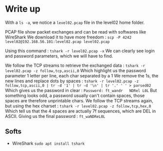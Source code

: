 # Write up

With a `ls -a`, we notice a `level02.pcap` file in the level02 home folder.

PCAP file show packet exchanges and can be read with softwares like WireShark
We download it to have more freedom : `scp -P 4242 level02@192.168.56.101:level02.pcap level02.pcap`

Using this command : `tshark -r level02.pcap -x`
We can clearly see login and password parameters, which we will have to find.

We follow the TCP streams to retrieve the exchanged data : `tshark -r level02.pcap -z follow,tcp,ascii,0`
Which highlight us the password parameter 1 letter per line, each char separated by a 1
We remove the 1s, the new lines and replace dots by spaces : `tshark -r level02.pcap -z follow,tcp,ascii,0 | tr -d '1' | tr -d '\n' | tr '.' ' ' > parsed02`
Which gives us the password in clear : `Password: ft_wandr   NDRel L0L`
But something looks odd, a password usually can't contain spaces, those spaces are therefore unprintable chars.
We follow the TCP streams again, but using the hex charset : `tshark -r level02.pcap -z follow,tcp,hex,0`
Which tell us that the 4 spaces are actually 7f sequences, which are DEL in ASCII.
Giving us the final password : `ft_waNDReL0L`

 
## Softs

- WireShark `sudo apt install tshark`
